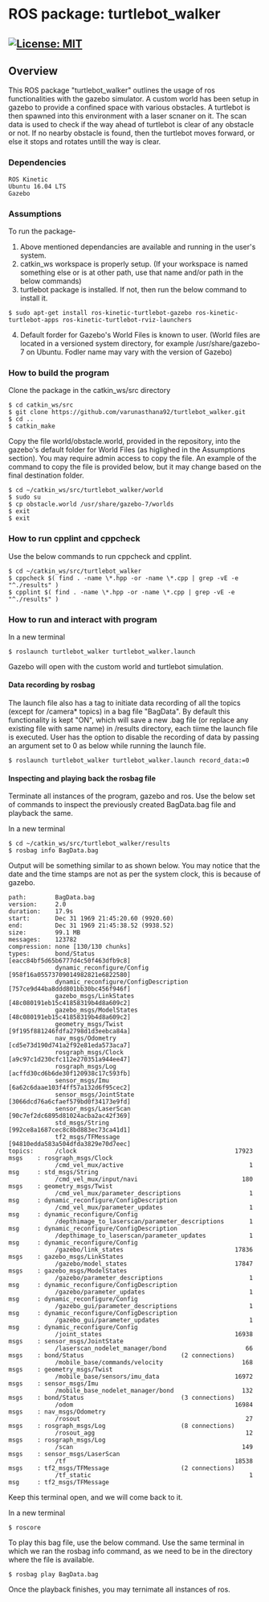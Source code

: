 # ROS package: turtlebot_walker
[![License: MIT](https://img.shields.io/badge/License-MIT-yellow.svg)](https://opensource.org/licenses/MIT)
---

## Overview
This ROS package "turtlebot_walker" outlines the usage of ros functionalities with the gazebo simulator. A custom world has been setup in gazebo to provide a confined space with various obstacles. A turtlebot is then spawned into this environment with a laser scnaner on it. The scan data is used to check if the way ahead of turtlebot is clear of any obstacle or not. If no nearby obstacle is found, then the turtlebot moves forward, or else it stops and rotates untill the way is clear.

### Dependencies
```
ROS Kinetic
Ubuntu 16.04 LTS
Gazebo
```

### Assumptions
To run the package-
1) Above mentioned dependancies are available and running in the user's system.
2) catkin_ws workspace is properly setup.
(If your workspace is named something else or is at other path, use that name and/or path in the below commands)
3) turtlebot package is installed. If not, then run the below command to install it.
```
$ sudo apt-get install ros-kinetic-turtlebot-gazebo ros-kinetic-turtlebot-apps ros-kinetic-turtlebot-rviz-launchers
```
4) Default forder for Gazebo's World Files is known to user. (World files are located in a versioned system directory, for example /usr/share/gazebo-7 on Ubuntu. Fodler name may vary with the version of Gazebo)
### How to build the program
Clone the package in the catkin_ws/src directory
```
$ cd catkin_ws/src
$ git clone https://github.com/varunasthana92/turtlebot_walker.git
$ cd ..
$ catkin_make
```
Copy the file world/obstacle.world, provided in the repository, into the gazebo's default folder for World Files (as higlighed in the Assumptions section). You may require admin access to copy the file. An example of the command to copy the file is provided below, but it may change based on the final destination folder.

```
$ cd ~/catkin_ws/src/turtlebot_walker/world
$ sudo su
$ cp obstacle.world /usr/share/gazebo-7/worlds
$ exit
$ exit
```

### How to run cpplint and cppcheck
Use the below commands to run cppcheck and cpplint.
```
$ cd ~/catkin_ws/src/turtlebot_walker
$ cppcheck $( find . -name \*.hpp -or -name \*.cpp | grep -vE -e "^./results" )
$ cpplint $( find . -name \*.hpp -or -name \*.cpp | grep -vE -e "^./results" )
```
### How to run and interact with program
In a new terminal
```
$ roslaunch turtlebot_walker turtlebot_walker.launch
```
Gazebo will open with the custom world and turtlebot simulation.

#### Data recording by rosbag
The launch file also has a tag to initiate data recording of all the topics (except for /camera* topics) in a bag file "BagData". By default this functionality is kept "ON", which will save a new .bag file (or replace any existing file with same name) in /results directory, each tiime the launch file is executed. User has the option to disable the recording of data by passing an argument set to 0 as below while running the launch file.

```
$ roslaunch turtlebot_walker turtlebot_walker.launch record_data:=0
```
#### Inspecting and playing back the rosbag file
Terminate all instances of the program, gazebo and ros. Use the below set of commands to inspect the previously created BagData.bag file and playback the same.

In a new terminal
```
$ cd ~/catkin_ws/src/turtlebot_walker/results
$ rosbag info BagData.bag
```
Output will be something similar to as shown below. You may notice that the date and the time stamps are not as per the system clock, this is because of gazebo.
```
path:        BagData.bag
version:     2.0
duration:    17.9s
start:       Dec 31 1969 21:45:20.60 (9920.60)
end:         Dec 31 1969 21:45:38.52 (9938.52)
size:        99.1 MB
messages:    123782
compression: none [130/130 chunks]
types:       bond/Status                           [eacc84bf5d65b6777d4c50f463dfb9c8]
             dynamic_reconfigure/Config            [958f16a05573709014982821e6822580]
             dynamic_reconfigure/ConfigDescription [757ce9d44ba8ddd801bb30bc456f946f]
             gazebo_msgs/LinkStates                [48c080191eb15c41858319b4d8a609c2]
             gazebo_msgs/ModelStates               [48c080191eb15c41858319b4d8a609c2]
             geometry_msgs/Twist                   [9f195f881246fdfa2798d1d3eebca84a]
             nav_msgs/Odometry                     [cd5e73d190d741a2f92e81eda573aca7]
             rosgraph_msgs/Clock                   [a9c97c1d230cfc112e270351a944ee47]
             rosgraph_msgs/Log                     [acffd30cd6b6de30f120938c17c593fb]
             sensor_msgs/Imu                       [6a62c6daae103f4ff57a132d6f95cec2]
             sensor_msgs/JointState                [3066dcd76a6cfaef579bd0f34173e9fd]
             sensor_msgs/LaserScan                 [90c7ef2dc6895d81024acba2ac42f369]
             std_msgs/String                       [992ce8a1687cec8c8bd883ec73ca41d1]
             tf2_msgs/TFMessage                    [94810edda583a504dfda3829e70d7eec]
topics:      /clock                                            17923 msgs    : rosgraph_msgs/Clock 
             /cmd_vel_mux/active                                   1 msg     : std_msgs/String                      
             /cmd_vel_mux/input/navi                             180 msgs    : geometry_msgs/Twist                  
             /cmd_vel_mux/parameter_descriptions                   1 msg     : dynamic_reconfigure/ConfigDescription
             /cmd_vel_mux/parameter_updates                        1 msg     : dynamic_reconfigure/Config           
             /depthimage_to_laserscan/parameter_descriptions       1 msg     : dynamic_reconfigure/ConfigDescription
             /depthimage_to_laserscan/parameter_updates            1 msg     : dynamic_reconfigure/Config           
             /gazebo/link_states                               17836 msgs    : gazebo_msgs/LinkStates               
             /gazebo/model_states                              17847 msgs    : gazebo_msgs/ModelStates              
             /gazebo/parameter_descriptions                        1 msg     : dynamic_reconfigure/ConfigDescription
             /gazebo/parameter_updates                             1 msg     : dynamic_reconfigure/Config           
             /gazebo_gui/parameter_descriptions                    1 msg     : dynamic_reconfigure/ConfigDescription
             /gazebo_gui/parameter_updates                         1 msg     : dynamic_reconfigure/Config           
             /joint_states                                     16938 msgs    : sensor_msgs/JointState               
             /laserscan_nodelet_manager/bond                      66 msgs    : bond/Status                           (2 connections)
             /mobile_base/commands/velocity                      168 msgs    : geometry_msgs/Twist                  
             /mobile_base/sensors/imu_data                     16972 msgs    : sensor_msgs/Imu                      
             /mobile_base_nodelet_manager/bond                   132 msgs    : bond/Status                           (3 connections)
             /odom                                             16984 msgs    : nav_msgs/Odometry                    
             /rosout                                              27 msgs    : rosgraph_msgs/Log                     (8 connections)
             /rosout_agg                                          12 msgs    : rosgraph_msgs/Log                    
             /scan                                               149 msgs    : sensor_msgs/LaserScan                
             /tf                                               18538 msgs    : tf2_msgs/TFMessage                    (2 connections)
             /tf_static                                            1 msg     : tf2_msgs/TFMessage
```
Keep this terminal open, and we will come back to it.

In a new terminal
```
$ roscore
```
To play this bag file, use the below command.
Use the same terminal in which we ran the rosbag info command, as we need to be in the directory where the file is available.
```
$ rosbag play BagData.bag
```
Once the playback finishes, you may ternimate all instances of ros.
